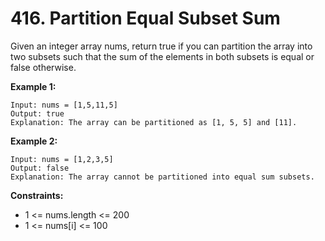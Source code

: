 # 416. Partition Equal Subset Sum

Given an integer array nums, return true if you can partition the array into two subsets such that the sum of the elements in both subsets is equal or false otherwise.

 

**Example 1:**
```
Input: nums = [1,5,11,5]
Output: true
Explanation: The array can be partitioned as [1, 5, 5] and [11].
```

**Example 2:**
```
Input: nums = [1,2,3,5]
Output: false
Explanation: The array cannot be partitioned into equal sum subsets.
```

**Constraints:**

- 1 <= nums.length <= 200
- 1 <= nums[i] <= 100